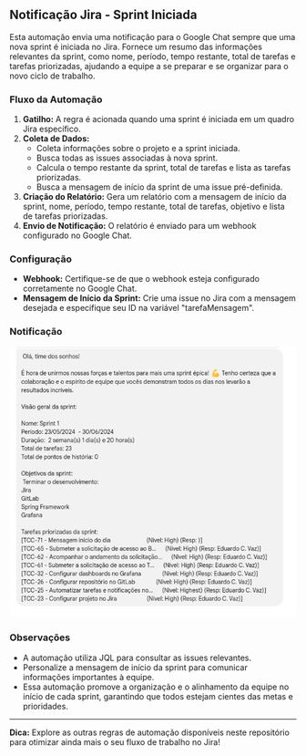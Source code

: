 ## Notificação Jira - Sprint Iniciada

Esta automação envia uma notificação para o Google Chat sempre que uma nova sprint é iniciada no Jira. Fornece um resumo das informações relevantes da sprint, como nome, período, tempo restante, total de tarefas e tarefas priorizadas, ajudando a equipe a se preparar e se organizar para o novo ciclo de trabalho.

### Fluxo da Automação

1. **Gatilho:** A regra é acionada quando uma sprint é iniciada em um quadro Jira específico.
2. **Coleta de Dados:**
    * Coleta informações sobre o projeto e a sprint iniciada.
    * Busca todas as issues associadas à nova sprint.
    * Calcula o tempo restante da sprint, total de tarefas e lista as tarefas priorizadas.
    * Busca a mensagem de início da sprint de uma issue pré-definida.
3. **Criação do Relatório:** Gera um relatório com a mensagem de início da sprint, nome, período, tempo restante, total de tarefas, objetivo e lista de tarefas priorizadas.
4. **Envio de Notificação:** O relatório é enviado para um webhook configurado no Google Chat.

### Configuração

* **Webhook:** Certifique-se de que o webhook esteja configurado corretamente no Google Chat.
* **Mensagem de Início da Sprint:** Crie uma issue no Jira com a mensagem desejada e especifique seu ID na variável "tarefaMensagem".

### Notificação

![Imagem notificao!](/sprint-iniciada/images/img.png "Imagem da notificação no Google Chat")


### Observações

* A automação utiliza JQL para consultar as issues relevantes.
* Personalize a mensagem de início da sprint para comunicar informações importantes à equipe.
* Essa automação promove a organização e o alinhamento da equipe no início de cada sprint, garantindo que todos estejam cientes das metas e prioridades.

---

**Dica:** Explore as outras regras de automação disponíveis neste repositório para otimizar ainda mais o seu fluxo de trabalho no Jira!